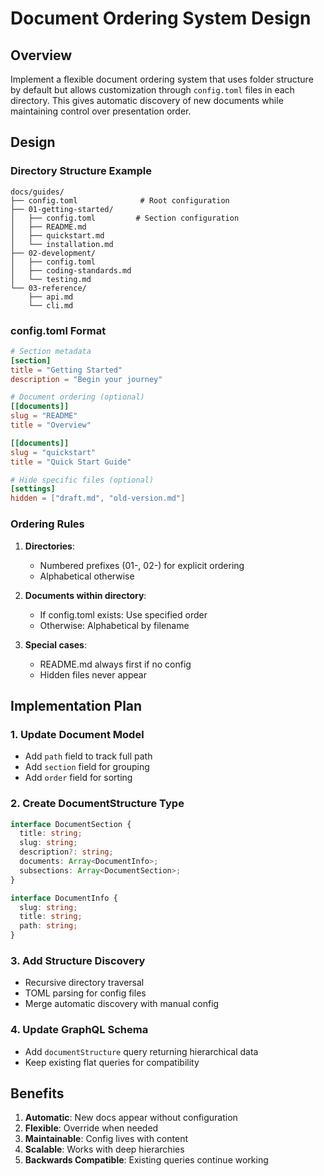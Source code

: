 # Document Ordering System Design

## Overview

Implement a flexible document ordering system that uses folder structure by
default but allows customization through `config.toml` files in each directory.
This gives automatic discovery of new documents while maintaining control over
presentation order.

## Design

### Directory Structure Example

```
docs/guides/
├── config.toml              # Root configuration
├── 01-getting-started/
│   ├── config.toml         # Section configuration
│   ├── README.md
│   ├── quickstart.md
│   └── installation.md
├── 02-development/
│   ├── config.toml
│   ├── coding-standards.md
│   └── testing.md
└── 03-reference/
    ├── api.md
    └── cli.md
```

### config.toml Format

```toml
# Section metadata
[section]
title = "Getting Started"
description = "Begin your journey"

# Document ordering (optional)
[[documents]]
slug = "README"
title = "Overview"

[[documents]]
slug = "quickstart"
title = "Quick Start Guide"

# Hide specific files (optional)
[settings]
hidden = ["draft.md", "old-version.md"]
```

### Ordering Rules

1. **Directories**:
   - Numbered prefixes (01-, 02-) for explicit ordering
   - Alphabetical otherwise

2. **Documents within directory**:
   - If config.toml exists: Use specified order
   - Otherwise: Alphabetical by filename

3. **Special cases**:
   - README.md always first if no config
   - Hidden files never appear

## Implementation Plan

### 1. Update Document Model

- Add `path` field to track full path
- Add `section` field for grouping
- Add `order` field for sorting

### 2. Create DocumentStructure Type

```typescript
interface DocumentSection {
  title: string;
  slug: string;
  description?: string;
  documents: Array<DocumentInfo>;
  subsections: Array<DocumentSection>;
}

interface DocumentInfo {
  slug: string;
  title: string;
  path: string;
}
```

### 3. Add Structure Discovery

- Recursive directory traversal
- TOML parsing for config files
- Merge automatic discovery with manual config

### 4. Update GraphQL Schema

- Add `documentStructure` query returning hierarchical data
- Keep existing flat queries for compatibility

## Benefits

1. **Automatic**: New docs appear without configuration
2. **Flexible**: Override when needed
3. **Maintainable**: Config lives with content
4. **Scalable**: Works with deep hierarchies
5. **Backwards Compatible**: Existing queries continue working
